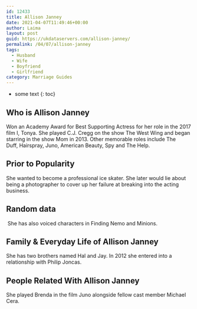 ```yaml
---
id: 12433
title: Allison Janney
date: 2021-04-07T11:49:46+00:00
author: Laima
layout: post
guid: https://ukdataservers.com/allison-janney/
permalink: /04/07/allison-janney
tags:
  - Husband
  - Wife
  - Boyfriend
  - Girlfriend
category: Marriage Guides
---
```


* some text
{: toc}


## Who is Allison Janney
                  
                  
                  
Won an Academy Award for Best Supporting Actress for her role in the 2017 film I, Tonya. She played C.J. Cregg on the show The West Wing and began starring in the show Mom in 2013. Other memorable roles include The Duff, Hairspray, Juno, American Beauty, Spy and The Help. 
                  
              
            
              
            
                
                
                
## Prior to Popularity
                  
                  
                  
She wanted to become a professional ice skater. She later would lie about being a photographer to cover up her failure at breaking into the acting business.
                  
              
            
              
            
                
                
                
## Random data
                  
                  
                  
 She has also voiced characters in Finding Nemo and Minions. 
                  
              
            
              
            
                
                
                
## Family & Everyday Life of Allison Janney
                  
                  
                  
She has two brothers named Hal and Jay. In 2012 she entered into a relationship with Philip Joncas.
                  
              
            
              
            
                
                
                
## People Related With Allison Janney
                  
                  
                  
She played Brenda in the film Juno alongside fellow cast member Michael Cera.
                  
              
            
              
            
                
              
            
              
              
            
            
              
            
          
          
          